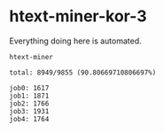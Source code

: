 # htext-miner-kor-3

Everything doing here is automated.

```
htext-miner

total: 8949/9855 (90.80669710806697%)

job0: 1617
job1: 1871
job2: 1766
job3: 1931
job4: 1764
```
